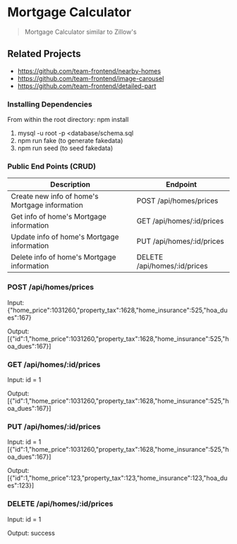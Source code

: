 # Mortgage Calculator

> Mortgage Calculator similar to Zillow's

## Related Projects

  - https://github.com/team-frontend/nearby-homes
  - https://github.com/team-frontend/image-carousel
  - https://github.com/team-frontend/detailed-part

### Installing Dependencies

From within the root directory:
npm install

1. mysql -u root -p <database/schema.sql
2. npm run fake (to generate fakedata)
3. npm run seed (to seed fakedata)


### Public End Points (CRUD)
| Description                                    | Endpoint                     |
| ---------------------------------------------- | ---------------------------- |
| Create new info of home's Mortgage information | POST /api/homes/prices       |
| Get info of home's Mortgage information        | GET /api/homes/:id/prices    |
| Update info of home's Mortgage information     | PUT /api/homes/:id/prices    |
| Delete info of home's Mortgage information     | DELETE /api/homes/:id/prices |


### POST /api/homes/prices
Input:
{"home_price":1031260,"property_tax":1628,"home_insurance":525,"hoa_dues":167}

Output:
[{"id":1,"home_price":1031260,"property_tax":1628,"home_insurance":525,"hoa_dues":167}]

### GET /api/homes/:id/prices
Input:
id = 1

Output:
[{"id":1,"home_price":1031260,"property_tax":1628,"home_insurance":525,"hoa_dues":167}]

### PUT /api/homes/:id/prices
Input:
id = 1
[{"id":1,"home_price":1031260,"property_tax":1628,"home_insurance":525,"hoa_dues":167}]

Output:
[{"id":1,"home_price":123,"property_tax":123,"home_insurance":123,"hoa_dues":123}]

### DELETE /api/homes/:id/prices
Input:
id = 1

Output:
success